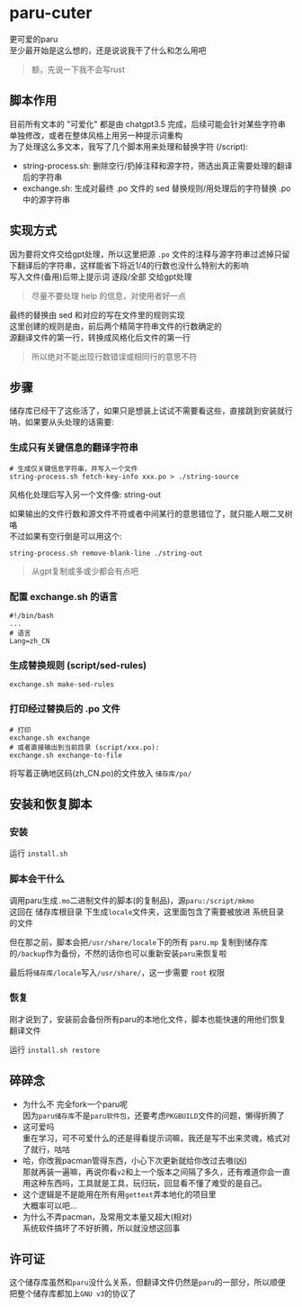 # paru-cuter

更可爱的paru\
至少最开始是这么想的，还是说说我干了什么和怎么用吧
> 额，先说一下我不会写rust

## 脚本作用

目前所有文本的 "可爱化" 都是由 chatgpt3.5 完成，后续可能会针对某些字符串单独修改，或者在整体风格上用另一种提示词重构\
为了处理这么多文本，我写了几个脚本用来处理和替换字符 (/script):

- string-process.sh: 删除空行/扔掉注释和源字符，筛选出真正需要处理的翻译后的字符串
- exchange.sh: 生成对最终 .po 文件的 sed 替换规则/用处理后的字符替换 .po 中的源字符串

## 实现方式

因为要将文件交给gpt处理，所以这里把源 `.po` 文件的注释与源字符串过滤掉只留下翻译后的字符串，这样能省下将近1/4的行数也没什么特别大的影响\
写入文件(备用)后带上提示词 逐段/全部 交给gpt处理
> 尽量不要处理 help 的信息，对使用者好一点

最终的替换由 sed 和对应的写在文件里的规则实现\
这里创建的规则是由，前后两个精简字符串文件的行数确定的\
源翻译文件的第一行，转换成风格化后文件的第一行
> 所以绝对不能出现行数错误或相同行的意思不符

## 步骤

储存库已经干了这些活了，如果只是想装上试试不需要看这些，直接跳到安装就行\
呐，如果要从头处理的话需要:

### 生成只有关键信息的翻译字符串

```shell
# 生成仅关键信息字符串，并写入一个文件
string-process.sh fetch-key-info xxx.po > ./string-source
```

风格化处理后写入另一个文件像: string-out

如果输出的文件行数和源文件不符或者中间某行的意思错位了，就只能人眼二叉树咯\
不过如果有空行倒是可以用这个:

```shell
string-process.sh remove-blank-line ./string-out
```

> 从gpt复制或多或少都会有点吧

### 配置 exchange.sh 的语言

```shell
#!/bin/bash
...
# 语言
Lang=zh_CN
```

### 生成替换规则 (script/sed-rules)

```shell
exchange.sh make-sed-rules
```

### 打印经过替换后的 .po 文件

```shell
# 打印
exchange.sh exchange
# 或者直接输出到当前目录 (script/xxx.po):
exchange.sh exchange-to-file
```

将写着正确地区码(zh_CN.po)的文件放入 `储存库/po/`

## 安装和恢复脚本

### 安装

运行 `install.sh`

### 脚本会干什么

调用paru生成`.mo`二进制文件的脚本(的复制品)，源`paru:/script/mkmo`\
这回在 储存库根目录 下生成`locale`文件夹，这里面包含了需要被放进 系统目录 的文件

但在那之前，脚本会把`/usr/share/locale`下的所有 `paru.mp` 复制到储存库的`/backup`作为备份，不然的话你也可以重新安装`paru`来恢复啦

最后将`储存库/locale`写入`/usr/share/`，这一步需要 `root` 权限

### 恢复

刚才说到了，安装前会备份所有paru的本地化文件，脚本也能快速的用他们恢复翻译文件

运行 `install.sh restore`

## 碎碎念

- 为什么不 完全fork一个paru呢\
因为`paru储存库`不是`paru软件包`，还要考虑`PKGBUILD`文件的问题，懒得折腾了
- 这可爱吗\
重在学习，可不可爱什么的还是得看提示词嘛，我还是写不出来灵魂，格式对了就行，咕咕
- 哈，你改我pacman管得东西，小心下次更新就给你改过去嗷(凶)\
那就再装一遍嘛，再说你看`v2`和上一个版本之间隔了多久，还有难道你会一直用这种东西吗，工具就是工具，玩归玩，回显看不懂了难受的是自己。
- 这个逻辑是不是能用在所有用`gettext`弄本地化的项目里\
大概率可以吧...
- 为什么不弄pacman，及常用文本量又超大(相对)\
系统软件搞坏了不好折腾，所以就没想这回事

## 许可证

这个储存库虽然和`paru`没什么关系，但翻译文件仍然是`paru`的一部分，所以顺便把整个储存库都加上`GNU v3`的协议了
